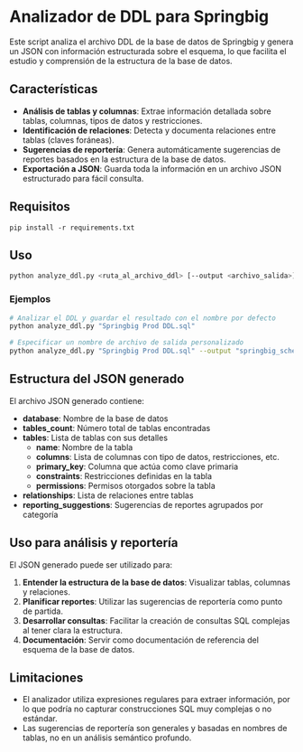 # Analizador de DDL para Springbig

Este script analiza el archivo DDL de la base de datos de Springbig y genera un JSON con información estructurada sobre el esquema, lo que facilita el estudio y comprensión de la estructura de la base de datos.

## Características

- **Análisis de tablas y columnas**: Extrae información detallada sobre tablas, columnas, tipos de datos y restricciones.
- **Identificación de relaciones**: Detecta y documenta relaciones entre tablas (claves foráneas).
- **Sugerencias de reportería**: Genera automáticamente sugerencias de reportes basados en la estructura de la base de datos.
- **Exportación a JSON**: Guarda toda la información en un archivo JSON estructurado para fácil consulta.

## Requisitos

```
pip install -r requirements.txt
```

## Uso

```bash
python analyze_ddl.py <ruta_al_archivo_ddl> [--output <archivo_salida>]
```

### Ejemplos

```bash
# Analizar el DDL y guardar el resultado con el nombre por defecto
python analyze_ddl.py "Springbig Prod DDL.sql"

# Especificar un nombre de archivo de salida personalizado
python analyze_ddl.py "Springbig Prod DDL.sql" --output "springbig_schema_analysis.json"
```

## Estructura del JSON generado

El archivo JSON generado contiene:

- **database**: Nombre de la base de datos
- **tables_count**: Número total de tablas encontradas
- **tables**: Lista de tablas con sus detalles
  - **name**: Nombre de la tabla
  - **columns**: Lista de columnas con tipo de datos, restricciones, etc.
  - **primary_key**: Columna que actúa como clave primaria
  - **constraints**: Restricciones definidas en la tabla
  - **permissions**: Permisos otorgados sobre la tabla
- **relationships**: Lista de relaciones entre tablas
- **reporting_suggestions**: Sugerencias de reportes agrupados por categoría

## Uso para análisis y reportería

El JSON generado puede ser utilizado para:

1. **Entender la estructura de la base de datos**: Visualizar tablas, columnas y relaciones.
2. **Planificar reportes**: Utilizar las sugerencias de reportería como punto de partida.
3. **Desarrollar consultas**: Facilitar la creación de consultas SQL complejas al tener clara la estructura.
4. **Documentación**: Servir como documentación de referencia del esquema de la base de datos.

## Limitaciones

- El analizador utiliza expresiones regulares para extraer información, por lo que podría no capturar construcciones SQL muy complejas o no estándar.
- Las sugerencias de reportería son generales y basadas en nombres de tablas, no en un análisis semántico profundo.
